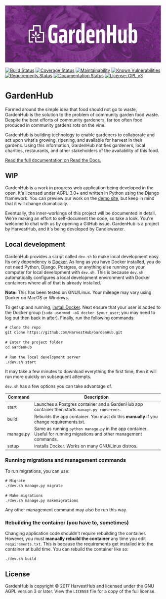 ![GardenHub Promo Banner](gardenhub-promo.png)

[![Build Status](https://travis-ci.org/HarvestHub/GardenHub.svg?branch=master)](https://travis-ci.org/HarvestHub/GardenHub)
[![Coverage Status](https://coveralls.io/repos/github/HarvestHub/GardenHub/badge.svg)](https://coveralls.io/github/HarvestHub/GardenHub)
[![Maintainability](https://api.codeclimate.com/v1/badges/831094bb6605cfd9ec68/maintainability)](https://codeclimate.com/github/HarvestHub/GardenHub/maintainability)
[![Known Vulnerabilities](https://snyk.io/test/github/harvesthub/gardenhub/badge.svg)](https://snyk.io/test/github/harvesthub/gardenhub)
[![Requirements Status](https://requires.io/github/HarvestHub/GardenHub/requirements.svg?branch=master)](https://requires.io/github/HarvestHub/GardenHub/requirements/?branch=master)
[![Documentation Status](https://readthedocs.org/projects/gardenhub/badge/?version=latest)](http://gardenhub.readthedocs.io/en/latest/?badge=latest)
[![License: GPL v3](https://img.shields.io/badge/License-AGPL%20v3-blue.svg)](https://www.gnu.org/licenses/agpl-3.0)

# GardenHub

Formed around the simple idea that food should not go to waste, GardenHub is the solution to the problem of community garden food waste. Despite the best efforts of community gardeners, far too often food produced in community gardens rots on the vine.

GardenHub is building technology to enable gardeners to collaborate and act upon what's growing, ripening, and available for harvest in their gardens. Using this information, GardenHub notifies gardeners, local charities, restaurants, and other stakeholders of the availability of this food.

[Read the full documentation on Read the Docs.](https://gardenhub.readthedocs.io/en/latest/)

## WIP

GardenHub is a work in progress web application being developed in the open. It's licensed under AGPL-3.0+ and written in Python using the Django framework. You can preview our work on the [demo site](http://gardenhub.candlewaster.co/), but keep in mind that it will change dramatically.

Eventually, the inner-workings of this project will be documented in detail. We're making an effort to self-document the code, so take a look. You're welcome to chat with us by opening a GitHub issue. GardenHub is a project by HarvestHub, and it's being developed by Candlewaster.

## Local development

GardenHub provides a script called `dev.sh` to make local development easy. Its only dependency is [Docker](https://docs.docker.com/engine/installation/). As long as you have Docker installed, you do not need Python, Django, Postgres, or anything else running on your computer for local development with `dev.sh`. This is because `dev.sh` automatically configures a local development environment with Docker containers where all of that is already installed.

**Note:** This has been tested on GNU/Linux. Your mileage may vary using Docker on MacOS or Windows.

To get up and running, [install Docker](https://docs.docker.com/engine/installation/). Next ensure that your user is added to the Docker group (`sudo usermod -aG docker $your_user`; you may need to log out then back in after). Finally, run the following commands:

```
# Clone the repo
git clone https://github.com/HarvestHub/GardenHub.git

# Enter the project folder
cd GardenHub

# Run the local development server
./dev.sh start
```

It may take a few minutes to download everything the first time, then it will run more quickly on subsequent attempts.

`dev.sh` has a few options you can take advantage of.

| Command   | Description                                                                                                           |
|-----------|-----------------------------------------------------------------------------------------------------------------------|
| start     | Launches a Postgres container and a GardenHub app container then starts `manage.py runserver`.                        |
| build     | Rebuilds the app container. You must do this **manually** if you change requirements.txt.                             |
| manage.py | Same as running `python manage.py` in the app container. Useful for running migrations and other management commands. |
| setup     | Installs Docker. Works on many GNU/Linux distros.                                                                     |

### Running migrations and management commands

To run migrations, you can use:

```
# Migrate
./dev.sh manage.py migrate

# Make migrations
./dev.sh manage.py makemigrations
```

Any other management command may also be run this way.

### Rebuilding the container (you have to, sometimes)

Changing application code shouldn't require rebuilding the container. However, you must **manually rebuild the container** any time you edit `requirements.txt`. This is because the requirements get installed into the container at build time. You can rebuild the container like so:

```
./dev.sh build
```

## License

GardenHub is copyright © 2017 HarvestHub and licensed under the GNU AGPL version 3 or later. View the `LICENSE` file for a copy of the full license.
